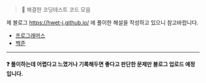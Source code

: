 > 🎯 해결한 코딩테스트 코드 모음

제 블로그 <https://hwet-j.github.io/> 에 풀이한 해설을 작성하고 있으니 참고바랍니다.

- [프로그래머스](https://programmers.co.kr/)
- [백준](https://www.acmicpc.net/)

----

#### ❓ 풀이하는데 어렵다고 느꼈거나 기록해두면 좋다고 판단한 문제만 블로그 업로드 예정입니다. 
